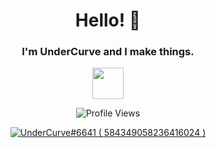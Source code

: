<h1 align="center">Hello! 👋</h1>
<h3 align="center"> I'm UnderCurve and I make things.</h3>

<p align="center"> <a href="https://youtube.com/@UnderCurve"><img src="https://user-images.githubusercontent.com/85709030/218328850-5aa022d6-6492-4a4a-b44a-b2699bf1c692.png" height="50" width="auto" ></a>
 </p>

<p align="center"> <img src="https://komarev.com/ghpvc/?username=UnderCurve&color=blue&style=for-the-badge" alt="Profile Views" /> </p>

<p align="center">
  <a href="https://discord.com/users/584349058236416024">
     <img src="https://discord.c99.nl/widget/theme-2/584349058236416024.png" alt="UnderCurve#6641 ( 584349058236416024 )"/>
       </a>
</p>
